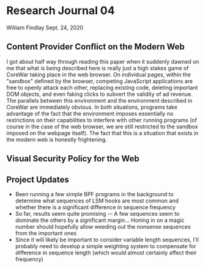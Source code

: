 # Research Journal 04

William Findlay
Sept. 24, 2020

## Content Provider Conflict on the Modern Web

I got about half way through reading this paper when it suddenly dawned on me
that what is being described here is really just a high stakes game of CoreWar
taking place in the web browser. On individual pages, within the "sandbox"
defined by the browser, competing JavaScript applications are free to openly
attack each other, replacing existing code, deleting important DOM objects, and
even faking clicks to subvert the validity of ad revenue. The parallels between
this environment and the environment described in CoreWar are immediately
obvious. In both situations, programs take advantage of the fact that the
environment imposes essentially no restrictions on their capabilities to
interfere with other running programs (of course in the case of the web browser,
we are still restricted to the sandbox imposed on the webpage itself). The fact
that this is a situation that exists in the modern web is honestly frightening.

## Visual Security Policy for the Web

## Project Updates

- Been running a few simple BPF programs in the background to determine what sequences of LSM hooks are most common and whether there is a significant difference in sequence frequency
- So far, results seem quite promising -- A few sequences seem to dominate the others by a significant margin... Honing in on a magic number should hopefully allow weeding out the nonsense sequences from the important ones
- Since it will likely be important to consider variable length sequences, I'll probably need to develop a simple weighting system to compensate for difference in sequence length (which would almost certainly affect their frequency)
